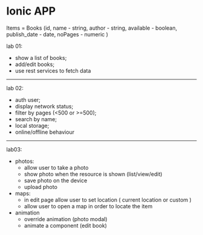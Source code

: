 # Ionic APP

Items = Books (id,
 name - string, 
 author - string, 
 available - boolean,
 publish_date - date,
 noPages - numeric )

 lab 01:
 - show a list of books;
 - add/edit books;
 - use rest services to fetch data
 - - -
lab 02:
- auth user;
- display network status;
- filter by pages (<500 or >=500);
- search by name;
- local storage;
- online/offline behaviour
 - - -
lab03:
- photos:
  - allow user to take a photo
  - show photo when the resource is shown (list/view/edit)
  - save photo on the device
  - upload photo
- maps:
  - in edit page allow user to set location ( current location or custom )
  - allow user to open a map in order to locate the item 
- animation
  - override animation (photo modal)
  - animate a component (edit book)